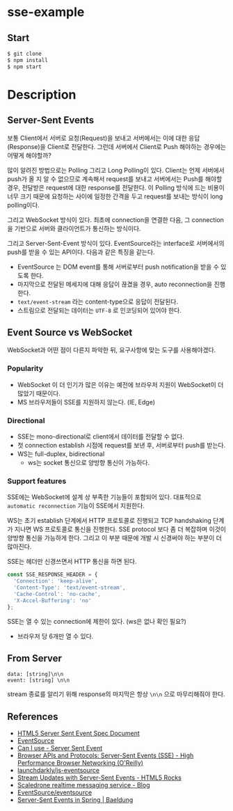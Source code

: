 # sse-example

## Start

```sh
$ git clone
$ npm install
$ npm start
```

# Description

## Server-Sent Events

보통 Client에서 서버로 요청(Request)을 보내고 서버에서는 이에 대한 응답(Response)을 Client로 전달한다. 그런데 서버에서 Client로 Push 해야하는 경우에는 어떻게 해야할까?

많이 알려진 방법으로는 Polling 그리고 Long Polling이 있다. Client는 언제 서버에서 push가 올 지 알 수 없으므로 계속해서 request를 보내고 서버에서는 Push를 해야할 경우, 전달받은 request에 대한 response를 전달한다. 이 Polling 방식에 드는 비용이 너무 크기 때문에 요청하는 사이에 일정한 간격을 두고 request를 보내는 방식이 long polling이다.

그리고 WebSocket 방식이 있다. 최초에 connection을 연결한 다음, 그 connection을 기반으로 서버와 클라이언트가 통신하는 방식이다.

그리고 Server-Sent-Event 방식이 있다. EventSource라는 interface로 서버에서의 push를 받을 수 있는 API이다. 다음과 같은 특징을 같는다.

- EventSource 는 DOM event를 통해 서버로부터 push notification을 받을 수 있도록 한다.
- 마지막으로 전달된 메세지에 대해 응답이 끊겼을 경우, auto reconnection을 진행한다.
- `text/event-stream` 라는 content-type으로 응답이 전달된다.
- 스트림으로 전달되는 데이터는 `UTF-8` 로 인코딩되어 있어야 한다.

## Event Source vs WebSocket

WebSocket과 어떤 점이 다른지 파악한 뒤, 요구사항에 맞는 도구를 사용해야겠다.

### Popularity

- WebSocket 이 더 인기가 많은 이유는 예전에 브라우저 지원이 WebSocket이 더 많았기 때문이다.
- MS 브라우저들이 SSE를 지원하지 않는다. (IE, Edge)

### Directional

- SSE는 mono-directional로 client에서 데이터를 전달할 수 없다.
- 첫 connection establish 시점에 request를 보낸 후, 서버로부터 push를 받는다.
- WS는 full-duplex, bidirectional
    - ws는 socket 통신으로 양방향 통신이 가능하다.

### Support features

SSE에는 WebSocket에 설계 상 부족한 기능들이 포함되어 있다. 대표적으로 `automatic reconnection` 기능이 SSE에서 지원한다.

WS는 초기 establish 단계에서 HTTP 프로토콜로 진행되고 TCP handshaking 단계가 지나면 WS 프로토콜로 통신을 진행한다. SSE protocol 보다 좀 더 복잡하며 이것이 양방향 통신을 가능하게 한다. 그리고 이 부분 때문에 개발 시 신경써야 하는 부분이 더 많아진다.

SSE는 헤더만 신경쓰면서 HTTP 통신을 하면 된다.

```ts
const SSE_RESPONSE_HEADER = {
  'Connection': 'keep-alive',
  'Content-Type': 'text/event-stream',
  'Cache-Control': 'no-cache',
  'X-Accel-Buffering': 'no'
};
```

SSE는 열 수 있는 connection에 제한이 있다. (ws은 없나 확인 필요?)
  - 브라우저 당 6개만 열 수 있다.

## From Server

```
data: [string]\n\n
event: [string] \n\n
```

stream 종료를 알리기 위해 response의 마지막은 항상 `\n\n` 으로 마무리해줘야 한다.

## References

- [HTML5 Server Sent Event Spec Document](https://html.spec.whatwg.org/multipage/server-sent-events.html)
- [EventSource](https://developer.mozilla.org/en-US/docs/Web/API/EventSource)
- [Can I use - Server Sent Event](https://caniuse.com/#feat=eventsource)
- [Browser APIs and Protocols: Server-Sent Events (SSE) - High Performance Browser Networking (O'Reilly)](https://hpbn.co/server-sent-events-sse/)
- [launchdarkly/js-eventsource](https://github.com/launchdarkly/js-eventsource)
- [Stream Updates with Server-Sent Events - HTML5 Rocks](https://www.html5rocks.com/en/tutorials/eventsource/basics/)
- [Scaledrone realtime messaging service - Blog](https://www.scaledrone.com/blog/websockets-vs-server-sent-events-sses/)
- [EventSource/eventsource](https://github.com/EventSource/eventsource/blob/master/lib/eventsource.js)
- [Server-Sent Events in Spring | Baeldung](https://www.baeldung.com/spring-server-sent-events)